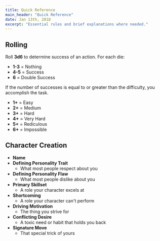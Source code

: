 ```yaml
---
title: Quick Reference
main_header: "Quick Reference"
date: Jan 13th, 2018
excerpt: "Essential rules and brief explanations where needed."
---
```


## Rolling
Roll **3d6** to determine success of an action. For each die:
* **1-3** = Nothing
* **4-5** = Success
* **6** = Double Success

If the number of successes is equal to or greater than the difficulty, you accomplish the task.
* **1+** = Easy
* **2+** = Medium
* **3+** = Hard
* **4+** = Very Hard
* **5+** = Rediculous
* **6+** = Impossible

## Character Creation
* **Name**
* **Defining Personality Trait**
  * What most people respect about you
* **Defining Personality Flaw**
  * What most people dislike about you
* **Primary Skillset**
  * A role your character excels at
* **Shortcoming**
  * A role your character can't perform
* **Driving Motivation**
  * The thing you strive for
* **Conflicting Desire**
  * A toxic need or habit that holds you back
* **Signature Move**
  * That special trick of yours